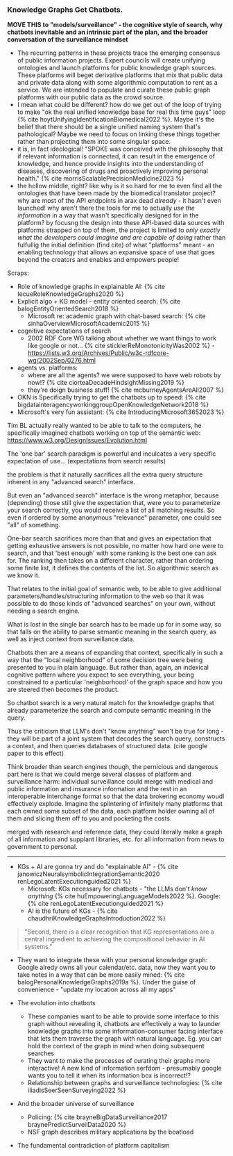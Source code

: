 ### Knowledge Graphs Get Chatbots.

**MOVE THIS to "models/surveillance" - the cognitive style of search, why chatbots inevitable and an intrinsic part of the plan, and the broader conversation of the surveillance mindset**

- The recurring patterns in these projects trace the emerging consensus of public information projects. Expert councils will create unifying ontologies and launch platforms for public knowledge graph sources. These platforms will beget derivative platforms that mix that public data and private data along with some algorithmic computation to rent as a service. We are intended to populate and curate these public graph platforms with our public data as the crowd source. 
- I mean what could be different? how do we get out of the loop of trying to make "ok the real unified knowledge base for real this time guys" loop {% cite hoytUnifyingIdentificationBiomedical2022 %}. Maybe it's the belief that there should be a single unified naming system that's pathological? Maybe we need to focus on linking these things together rather than projecting them into some singular space.
- it is, in fact ideological! "SPOKE was conceived with the philosophy that if relevant information is connected, it can result in the emergence of knowledge, and hence provide insights into the understanding of diseases, discovering of drugs and proactively improving personal health." {% cite morrisScalablePrecisionMedicine2023 %}
- the hollow middle, right? like why is it so hard for me to even find all the ontologies that have been made by the biomedical translator project? why are most of the API endpoints in arax dead *already* - it hasn't even launched! why aren't there the tools for me to actually *use the information* in a way that wasn't specifically designed for in the platform? by focusng the design into these API-based data sources with platforms strapped on top of them, the project is limited to *only exactly what the developers could imagine and are capable of doing* rather than fulfullig the initial definition (find cite) of what "platforms" meant - an enabling technology that allows an expansive space of use that goes beyond the creators and enables and empowers people!

Scraps:
- Role of knowledge graphs in explainable AI: {% cite lecueRoleKnowledgeGraphs2020 %}
- Explicit algo + KG model - entity oriented search: {% cite balogEntityOrientedSearch2018 %} 
	- Microsoft re: academic graph with chat-based search: {% cite sinhaOverviewMicrosoftAcademic2015 %}
- cognitive expectations of search
	- 2002 RDF Core WG talking about whether we want things to work like google or not... {% cite sticklerReMonotonicityWas2002 %} - https://lists.w3.org/Archives/Public/w3c-rdfcore-wg/2002Sep/0276.html
- agents vs. platforms:
	- where are all the agents? we were supposed to have web robots by now!? {% cite ciorteaDecadeHindsightMissing2019 %}
	- they're doign business stuff! {% cite mcburneyAgentsAreAll2007 %}
- OKN is Specifically trying to get the chatbots up to speed: {% cite bigdatainteragencyworkinggroupOpenKnowledgeNetwork2018 %}
- Microsoft's very fun assistant: {% cite IntroducingMicrosoft3652023 %}

Tim BL actually really wanted to be able to talk to the computers, he specifically imagined chatbots working on top of the semantic web: https://www.w3.org/DesignIssues/Evolution.html

The 'one bar' search paradigm is powerful and inculcates a very specific expectation of use...  (expectations from search results)

the problem is that it naturally sacrifices all the extra query structure inherent in any "advanced search" interface. 

But even an "advanced search" interface is the wrong metaphor, because (depending) those still give the expectation that, were you to parameterize your search correctly, you would receive a list of all matching results. So even if ordered by some anonymous "relevance" parameter, one could see "all" of something.

One-bar search sacrifices more than that and gives an expectation that getting exhaustive answers is not possible, no matter how hard one were to search, and that 'best enough' with some ranking is the best one can ask for. The ranking then takes on a different character, rather than ordering some finite list, it defines the contents of the list. So algorithmic search as we know it.

That relates to the initial goal of semantic web, to be able to give additional parameters/handles/structuring information to the web so that it was possible to do those kinds of "advanced searches" on your own, without needing a search engine. 

What is lost in the single bar search has to be made up for in some way, so that falls on the ability to parse semantic meaning in the search query, as well as inject context from surveillance data. 

Chatbots then are a means of expanding that context, specifically in such a way that the "local neighborhood" of some decision tree were being presented to you in plain language. But rather than, again, an indexical cognitive pattern where you expect to see everything, your being constrained to a particular 'neighborhood' of the graph space and how you are steered then becomes the product.

So chatbot search is a very natural match for the knowledge graphs that already parameterize the search and compute semantic meaning in the query. 

Thus the criticism that LLM's don't "know anything" won't be true for long - they will be part of a joint system that decodes the search query, constructs a context, and then queries databases of structured data. (cite google paper to this effect)

Think broader than search engines though, the pernicious and dangerous part here is that we could merge several classes of platform and surveillance harm: individual surveillance could merge with medical and public information and insurance information and the rest in an interoperable interchange format so that the data brokering economy woudl effectively explode. Imagine the splintering of infinitely many platforms that each owned some subset of the data, each platform holder owning all of them and slicing them off to you and pocketing the costs.

merged with research and reference data, they could literally make a graph of all information and supplant libraries, etc. for all information from news to government to personal.

---

- KGs + AI are gonna try and do "explainable AI" - {% cite janowiczNeuralsymbolicIntegrationSemantic2020 renLegoLatentExecutionguided2021 %}
	- Microsoft: KGs necessary for chatbots - "the LLMs don't *know anything* {% cite huEmpoweringLanguageModels2022 %}. Google: {% cite renLegoLatentExecutionguided2021 %}
	- AI is the future of KGs - {% cite chaudhriKnowledgeGraphsIntroduction2022 %}
	
> "Second, there is a clear recognition that KG representations are a central ingredient to achieving the compositional behavior in AI systems."
- They want to integrate these with your personal knowledge graph: Google alredy owns all your calendar/etc. data, now they want you to take notes in a way that can be more easily mined: {% cite balogPersonalKnowledgeGraphs2019a %}. Under the guise of convenience - "update my location across all my apps"

- The evolution into chatbots
	- These companies want to be able to provide some interface to this graph without revealing it, chatbots are effectively a way to launder knowledge graphs into some information-consumer facing interface that lets them traverse the graph with natural language. Eg. you can hold the context of the graph in mind when doing subsequent searches
	- They want to make the processes of curating their graphs more interactive! A new kind of information serfdom - presumably google wants you to tell it when its information box is incorrect!?
	- Relationship between graphs and surveillance technologies: {% cite iliadisSeerSeenSurveying2022 %}
- And the broader universe of surveillance
	- Policing: {% cite brayneBigDataSurveillance2017 braynePredictSurveilData2020 %}
	- NSF graph describes military applications by the boatload
- The fundamental contradiction of platform capitalism
